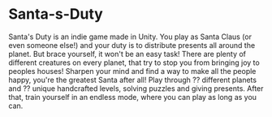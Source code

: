 # Santa-s-Duty
Santa's Duty is an indie game made in Unity. You play as Santa Claus (or even someone else!) and your duty is to distribute presents all around the planet. But brace yourself, it won't be an easy task! There are plenty of different creatures on every planet, that try to stop you from bringing joy to peoples houses! Sharpen your mind and find a way to make all the people happy, you're the greatest Santa after all!  Play through ?? different planets and ?? unique handcrafted levels, solving puzzles and giving presents. After that, train yourself in an endless mode, where you can play as long as you can.
